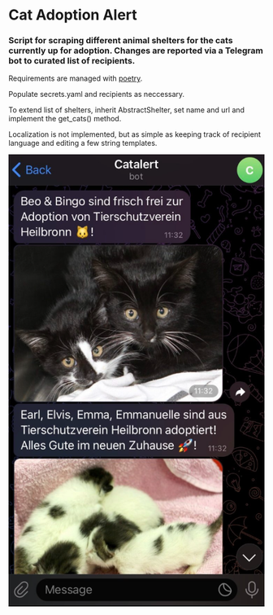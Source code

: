 # Cat Adoption Alert

### Script for scraping different animal shelters for the cats currently up for adoption. Changes are reported via a Telegram bot to curated list of recipients.

Requirements are managed with [poetry](https://python-poetry.org/).

Populate secrets.yaml and recipients as neccessary.

To extend list of shelters, inherit AbstractShelter, set name and url and implement the get_cats() method.

Localization is not implemented, but as simple as keeping track of recipient language and editing a few string templates. 

![Example Notification](example.png)